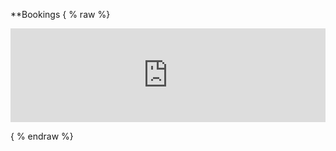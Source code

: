 **Bookings 
{ % raw %}
<iframe id="appointy-iframe" class="no-border"
                                src="https://booking.appointy.com/cityzenbrisbane?isgadget=1&autoheight=1"
                                scrolling="no" width="100%"  frameBorder="0"></iframe>
                                <script>
                                        (function() {
                                            const ifrm = document.getElementById("appointy-iframe");
                                            window.addEventListener("message", function (e) {
                                                const d = e.data || {};
                                                if (d.type === "height") {
                                                    ifrm.style.height = d.data + 'px';
                                                }
                                                if (d.type === "scroll") {                    
                                                    ifrm.scrollIntoView();
                                                }
                                            });
                                        })();
                                    </script> 

{ % endraw %}

